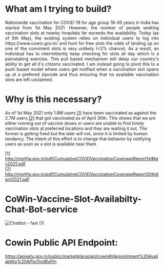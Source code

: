 # What am I trying to build?
<p align="justify">       Nationwide vaccination for COVID-19 for age group 18-45 years in India has started from 1st May 2021. However, the number of people seeking vaccination slots at nearby hospitals far exceeds the availability. Today (as of 9th May), the existing system relies on individual users to log  into https://www.cowin.gov.in/ and hunt for free slots the odds of landing up on one of the convinient slots is very unlikely (<2% chance). As a result, an individual has to intermittently  keep checking for slots all day which is a painstaking exercise. This pull based mechanism will delay our country's ability to get all it's citizens vaccinated. I am instead going to pivot this to a push based model where users get notified when a vaccination slot opens up at a prefered zipcode and thus ensuring that no available vaccination slots are left unclaimed.

# Why is this necessary?
  As of 1st May 2021 only 1.8M users [[1]](http://mohfw.gov.in/pdf/CumulativeCOVIDVaccinationCoverageReport1stMay2021.pdf) have been vaccinated as against the 2.7M users [[2]]( http://mohfw.gov.in/pdf/CumulativeCOVIDVaccinationCoverageReport30thApril2021.pdf) that got vaccinated as of April 30th. This shows that  we are either running out of vaccine doses or users are unable to find timely vaccination slots  at preferred locations and they are waiting it out. The former is getting fixed but the later will not, since it is limited by human tendancy. The intent of this effort is to change that behavior by notifying users as soon as a slot is available near them

[1] http://mohfw.gov.in/pdf/CumulativeCOVIDVaccinationCoverageReport1stMay2021.pdf 
<br>[2] http://mohfw.gov.in/pdf/CumulativeCOVIDVaccinationCoverageReport30thApril2021.pdf



# CoWin-Vaccine-Slot-Availabilty-Chat-Bot-service
![Chatbot - fast (1)](https://user-images.githubusercontent.com/36961513/131516236-e377bebd-46c3-413e-b3a6-1ae06a7fd4b1.gif)


# Cowin Public API Endpoint:
https://apisetu.gov.in/public/marketplace/api/cowin#/Appointment%20Availability%20APIs/findByPin

